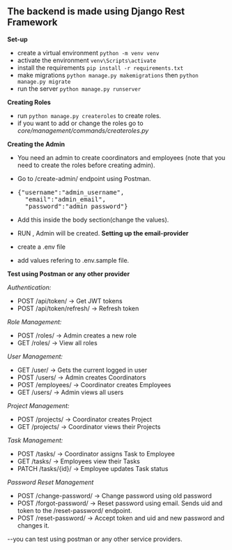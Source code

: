 ## The backend is made using Django Rest Framework

**Set-up**

- create a virtual environment `python -m venv venv`
- activate the environment `venv\Scripts\activate`
- install the requirements `pip install -r requirements.txt`
- make migrations `python manage.py makemigrations` then `python manage.py migrate`
- run the server `python manage.py runserver`

**Creating Roles**

- run `python manage.py createroles` to create roles.
- if you want to add or change the roles go to _core/management/commands/createroles.py_

**Creating the Admin**

- You need an admin to create coordinators and employees (note that you need to create the roles before creating admin).
- Go to /create-admin/ endpoint using Postman.
- <pre>{"username":"admin_username",
    "email":"admin_email",
    "password":"admin_password"}</pre>
- Add this inside the body section(change the values).
- RUN , Admin will be created.
**Setting up the email-provider**

- create a .env file
- add values refering to .env.sample file.

**Test using Postman or any other provider**

_Authentication:_

- POST /api/token/ → Get JWT tokens
- POST /api/token/refresh/ → Refresh token

_Role Management:_

- POST /roles/ → Admin creates a new role
- GET /roles/ → View all roles

_User Management:_

- GET /user/ → Gets the current logged in user
- POST /users/ → Admin creates Coordinators
- POST /employees/ → Coordinator creates Employees
- GET /users/ → Admin views all users

_Project Management:_

- POST /projects/ → Coordinator creates Project
- GET /projects/ → Coordinator views their Projects

_Task Management:_

- POST /tasks/ → Coordinator assigns Task to Employee
- GET /tasks/ → Employees view their Tasks
- PATCH /tasks/{id}/ → Employee updates Task status

_Password Reset Management_

- POST /change-password/ → Change password using old password
- POST /forgot-password/ → Reset password using email. Sends uid and token to the /reset-password/ endpoint.
- POST /reset-password/ → Accept token and uid and new password and changes it.

--you can test using postman or any other service providers.

